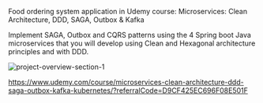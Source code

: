 Food ordering system application in Udemy course: Microservices: Clean Architecture, DDD, SAGA, Outbox & Kafka

Implement SAGA, Outbox and CQRS patterns using the 4 Spring boot Java microservices that you will develop using Clean and Hexagonal architecture principles and with DDD.

![project-overview-section-1](https://github.com/user-attachments/assets/990e37a1-95c2-4ebe-aad8-0295762fdac5)

https://www.udemy.com/course/microservices-clean-architecture-ddd-saga-outbox-kafka-kubernetes/?referralCode=D9CF425EC696F08E501F



